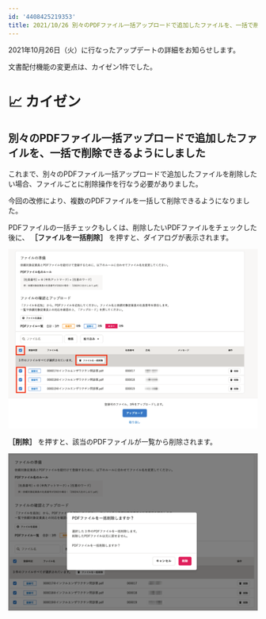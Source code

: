 ```yaml
---
id: '4408425219353'
title: 2021/10/26 別々のPDFファイル一括アップロードで追加したファイルを、一括で削除できるようにしました
---
```

2021年10月26日（火）に行なったアップデートの詳細をお知らせします。

文書配付機能の変更点は、カイゼン1件でした。

# 📈 カイゼン

## 別々のPDFファイル一括アップロードで追加したファイルを、一括で削除できるようにしました

これまで、別々のPDFファイル一括アップロードで追加したファイルを削除したい場合、ファイルごとに削除操作を行なう必要がありました。

今回の改修により、複数のPDFファイルを一括して削除できるようになりました。

PDFファイルの一括チェックもしくは、削除したいPDFファイルをチェックした後に、 **［ファイルを一括削除］** を押すと、ダイアログが表示されます。

![](./upload_bd2fd794816b908c3a960a9369c49976-1-2.png)

 **［削除］** を押すと、該当のPDFファイルが一覧から削除されます。

![](./upload_308457f88a0a88745654efc5d607ecbd-1-2.png)
